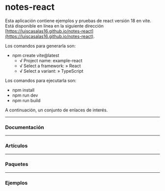 # notes-react

Esta aplicación contiene ejemplos y pruebas de react versión 18 en vite. Está disponible en línea en la siguiente dirección [https://luiscasalas16.github.io/notes-react](https://luiscasalas16.github.io/notes-react).

Los comandos para generarla son:

- npm create vite@latest
  - √ Project name: example-react
  - √ Select a framework: » React
  - √ Select a variant: » TypeScript

Los comandos para ejecutarla son:

- npm install
- npm run dev
- npm run build

A continuación, un conjunto de enlaces de interés.

---

### Documentación

---

### Artículos

---

### Paquetes

---

### Ejemplos
